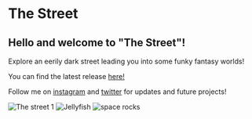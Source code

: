 # The Street
## Hello and welcome to "The Street"! 
Explore an eerily dark street leading you into some funky fantasy worlds!

You can find the latest release [here!](https://github.com/MarkseyVR/The-Street/releases/tag/v1.0.3)

Follow me on [instagram](https://www.instagram.com/marksey_vr/) and [twitter](https://twitter.com/MarkseyVR) for updates and future projects!

![The street 1](https://user-images.githubusercontent.com/91791456/139681143-8921b741-f9e6-404b-84f7-2f0a542a2ec0.png)
![Jellyfish](https://user-images.githubusercontent.com/91791456/139681156-52f0298b-7b44-4186-802d-a41a7409d84e.png)
![space rocks](https://user-images.githubusercontent.com/91791456/139681167-1dc990ca-9065-4c90-9332-d4261c547f83.png)

